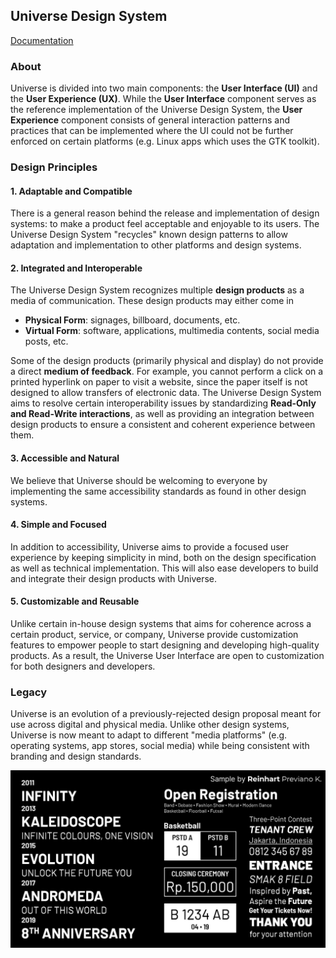 ## Universe Design System

[Documentation](index.html)

### About
Universe is divided into two main components: the **User Interface (UI)** and the **User Experience (UX)**. While the **User Interface** component serves as the reference implementation of the Universe Design System, the **User Experience** component consists of general interaction patterns and practices that can be implemented where the UI could not be further enforced on certain platforms (e.g. Linux apps which uses the GTK toolkit).

### Design Principles
#### 1. Adaptable and Compatible
There is a general reason behind the release and implementation of design systems: to make a product feel acceptable and enjoyable to its users. The Universe Design System "recycles" known design patterns to allow adaptation and implementation to other platforms and design systems.

#### 2. Integrated and Interoperable
The Universe Design System recognizes multiple **design products** as a media of communication. These design products may either come in

+ **Physical Form**: signages, billboard, documents, etc.
+ **Virtual Form**: software, applications, multimedia contents, social media posts, etc.

Some of the design products (primarily physical and display) do not provide a direct **medium of feedback**. For example, you cannot perform a click on a printed hyperlink on paper to visit a website, since the paper itself is not designed to allow transfers of electronic data. The Universe Design System aims to resolve certain interoperability issues by standardizing **Read-Only and Read-Write interactions**, as well as providing an integration between design products to ensure a consistent and coherent experience between them.

#### 3. Accessible and Natural
We believe that Universe should be welcoming to everyone by implementing the same accessibility standards as found in other design systems.

#### 4. Simple and Focused
In addition to accessibility, Universe aims to provide a focused user experience by keeping simplicity in mind, both on the design specification as well as technical implementation. This will also ease developers to build and integrate their design products with Universe.

#### 5. Customizable and Reusable
Unlike certain in-house design systems that aims for coherence across a certain product, service, or company, Universe provide customization features to empower people to start designing and developing high-quality products. As a result, the Universe User Interface are open to customization for both designers and developers.

### Legacy
Universe is an evolution of a previously-rejected design proposal meant for use across digital and physical media. Unlike other design systems, Universe is now meant to adapt to different "media platforms" (e.g. operating systems, app stores, social media) while being consistent with branding and design standards.

![Original Draft](img/legacy.jpg)
